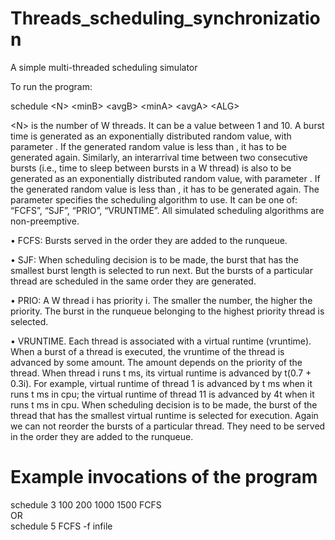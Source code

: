 # Threads_scheduling_synchronization
A simple multi-threaded scheduling simulator

To run the program:

schedule \<N\> \<minB\> \<avgB\> \<minA\> \<avgA\> \<ALG\>
  
 \<N\> is the number of W threads. It can be a value between 1 and 10. 
 A burst time is generated as an exponentially distributed random value, with parameter <avgB>. 
 If the generated random value is less than <minB>, it has to be generated again. 
 Similarly, an interarrival time between two consecutive bursts (i.e., time to sleep between bursts in a W thread) is also to be generated as an exponentially
 distributed random value, with parameter <avgA>. 
 If the generated random value is less than <minA>, it has to be generated again. 
 The <ALG> parameter specifies the scheduling algorithm to use. It can be one of: “FCFS”, “SJF”, “PRIO”, “VRUNTIME”. All simulated scheduling algorithms are non-preemptive.
   
• FCFS: Bursts served in the order they are added to the runqueue.
   
• SJF: When scheduling decision is to be made, the burst that has the smallest burst
  length is selected to run next. But the bursts of a particular thread are
  scheduled in the same order they are generated.
   
• PRIO: A W thread i has priority i. The smaller the number, the higher the priority.
  The burst in the runqueue belonging to the highest priority thread is selected.
  
• VRUNTIME. Each thread is associated with a virtual runtime (vruntime). When a
  burst of a thread is executed, the vruntime of the thread is advanced by some
  amount. The amount depends on the priority of the thread. When thread i runs t
  ms, its virtual runtime is advanced by t(0.7 + 0.3i). For example, virtual runtime
  of thread 1 is advanced by t ms when it runs t ms in cpu; the virtual runtime of
  thread 11 is advanced by 4t when it runs t ms in cpu. When scheduling decision is
  to be made, the burst of the thread that has the smallest virtual runtime is selected
  for execution. Again we can not reorder the bursts of a particular thread. They
  need to be served in the order they are added to the runqueue. 
   
# Example invocations of the program
   
   schedule 3 100 200 1000 1500 FCFS <br>
   OR <br>
   schedule 5 FCFS -f infile
   
   
